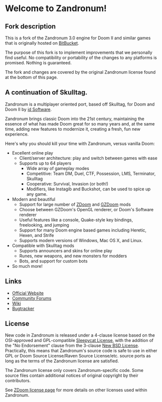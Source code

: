 Welcome to Zandronum!
=====================

Fork description
----------------

This is a fork of the Zandronum 3.0 engine for Doom II and similar games that is originally hosted on [BitBucket](https://bitbucket.org/Torr_Samaho/zandronum).

The purpose of this fork is to implement improvements that we personally find useful. No compatibility or portability of the changes to any platforms is promised. Nothing is guaranteed.

The fork and changes are covered by the original Zandronum license found at the bottom of this page.

A continuation of Skulltag.
---------------------------

Zandronum is a multiplayer oriented port, based off Skulltag, for Doom and Doom II by [id Software](http://www.idsoftware.com/).

Zandronum brings classic Doom into the 21st century, maintaining the essence of what has made Doom great for so many years and, at the same time, adding new features to modernize it, creating a fresh, fun new experience.

Here's why you should kill your time with Zandronum, versus vanilla Doom:
 
* Excellent online play
    * Client/server architecture: play and switch between games with ease
    * Supports up to 64 players
        * Wide array of gameplay modes
        * Competitive: Team DM, Duel, CTF, Possession, LMS, Terminator, Skulltag
        * Cooperative: Survival, Invasion (or both!)
        * Modifiers, like Instagib and Buckshot, can be used to spice up any game.
* Modern and beautiful
    * Support for large number of [ZDoom](http://zdoom.org) and [GZDoom](http://www.osnanet.de/c.oelckers/gzdoom/index.html) mods
    * Choose between GZDoom's OpenGL renderer, or Doom's Software renderer
    * Useful features like a console, Quake-style key bindings, freelooking, and jumping
    * Support for many Doom engine based games including Heretic, Hexen, and Strife
    * Supports modern versions of Windows, Mac OS X, and Linux.
* Compatible with Skulltag mods
    * Supports announcers and skins for online play
    * Runes, new weapons, and new monsters for modders
    * Bots, and support for custom bots
* So much more!

Links
-----

* [Official Website](http://zandronum.com/)
* [Community Forums](http://zandronum.com/forum/)
* [Wiki](http://wiki.zandronum.com/)
* [Bugtracker](http://zandronum.com/tracker/)


License
-------

New code in Zandronum is released under a 4-clause license based on the OSI-approved and GPL-compatible [Sleepycat License](http://www.opensource.org/licenses/Sleepycat), with the addition of the "No Endorsement" clause from the 3-clause [New BSD License](http://www.opensource.org/licenses/BSD-3-Clause).  Practically, this means that Zandronum's source code is safe to use in either GPL or Doom Source License/Raven Source License/etc. source ports as long as the terms of the Zandronum license are satisfied.

The Zandronum license only covers Zandronum-specific code.  Some source files contain additional notices of original copyright by their contributors.

See [ZDoom license page](http://zdoom.org/wiki/license) for more details on other licenses used within Zandronum.
